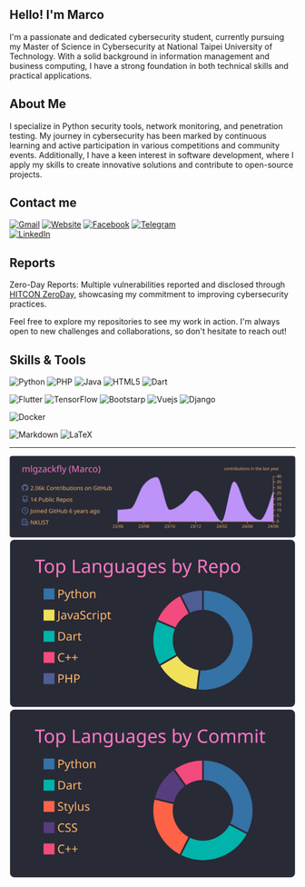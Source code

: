 Hello! I'm Marco
---
I'm a passionate and dedicated cybersecurity student, currently pursuing my Master of Science in Cybersecurity at National Taipei University of Technology. With a solid background in information management and business computing, I have a strong foundation in both technical skills and practical applications.

About Me
---
I specialize in Python security tools, network monitoring, and penetration testing. My journey in cybersecurity has been marked by continuous learning and active participation in various competitions and community events. Additionally, I have a keen interest in software development, where I apply my skills to create innovative solutions and contribute to open-source projects.

Contact me
---

[![Gmail](https://img.shields.io/badge/Gmail-D14836?style=for-the-badge&logo=gmail&logoColor=white
)](mailto:mlgzackfly@gmail.com)
[![Website](https://img.shields.io/badge/website-000000?style=for-the-badge&logo=About.me&logoColor=white)](https://www.mlgzackfly.com)
[![Facebook](https://img.shields.io/badge/Facebook-1877F2?style=for-the-badge&logo=facebook&logoColor=white
)](https://www.facebook.com/mlgzackfly)
[![Telegram](https://img.shields.io/badge/Telegram-2CA5E0?style=for-the-badge&logo=telegram&logoColor=white
)
](https://t.me/mlgzackfly)  
[![LinkedIn](https://img.shields.io/badge/linkedin-%230077B5.svg?style=for-the-badge&logo=linkedin&logoColor=white)](https://www.linkedin.com/in/mlgzackfly/)

Reports
---
Zero-Day Reports: Multiple vulnerabilities reported and disclosed through [HITCON ZeroDay](https://zeroday.hitcon.org/user/mlgzackfly/vulnerability), showcasing my commitment to improving cybersecurity practices.

Feel free to explore my repositories to see my work in action. I'm always open to new challenges and collaborations, so don't hesitate to reach out!

Skills & Tools
---

![Python](https://img.shields.io/badge/python-3670A0?style=for-the-badge&logo=python&logoColor=ffdd54)
![PHP](https://img.shields.io/badge/php-%23777BB4.svg?style=for-the-badge&logo=php&logoColor=white)
![Java](https://img.shields.io/badge/java-%23ED8B00.svg?style=for-the-badge&logo=java&logoColor=white)
![HTML5](https://img.shields.io/badge/html5-%23E34F26.svg?style=for-the-badge&logo=html5&logoColor=white)
![Dart](https://img.shields.io/badge/dart-%230175C2.svg?style=for-the-badge&logo=dart&logoColor=white)

![Flutter](https://img.shields.io/badge/Flutter-02569B?style=for-the-badge&logo=flutter&logoColor=white)
![TensorFlow](https://img.shields.io/badge/TensorFlow-%23FF6F00.svg?style=for-the-badge&logo=TensorFlow&logoColor=white)
![Bootstarp](https://img.shields.io/badge/Bootstrap-563D7C?style=for-the-badge&logo=bootstrap&logoColor=white)
![Vuejs](https://img.shields.io/badge/Vue.js-35495E?style=for-the-badge&logo=vue.js&logoColor=4FC08D)
![Django](https://img.shields.io/badge/Django-092E20?style=for-the-badge&logo=django&logoColor=white)

![Docker](https://img.shields.io/badge/docker-%230db7ed.svg?style=for-the-badge&logo=docker&logoColor=white)

![Markdown](https://img.shields.io/badge/markdown-%23000000.svg?style=for-the-badge&logo=markdown&logoColor=white)
![LaTeX](https://img.shields.io/badge/latex-%23008080.svg?style=for-the-badge&logo=latex&logoColor=white)  

---
[![](https://raw.githubusercontent.com/mlgzackfly/mlgzackfly/master/profile-summary-card-output/dracula/0-profile-details.svg)](https://github.com/vn7n24fzkq/github-profile-summary-cards)
[![](https://raw.githubusercontent.com/mlgzackfly/mlgzackfly/master/profile-summary-card-output/dracula/1-repos-per-language.svg)](https://github.com/vn7n24fzkq/github-profile-summary-cards) [![](https://raw.githubusercontent.com/mlgzackfly/mlgzackfly/master/profile-summary-card-output/dracula/2-most-commit-language.svg)](https://github.com/vn7n24fzkq/github-profile-summary-cards)

